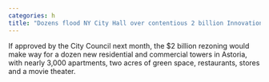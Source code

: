 ```yaml
---
categories: h
title: "Dozens flood NY City Hall over contentious 2 billion Innovation QNS proposal"
---
```

If approved by the City Council next month, the $2 billion rezoning would make way for a dozen new residential and commercial towers in Astoria, with nearly 3,000 apartments, two acres of green space, restaurants, stores and a movie theater.